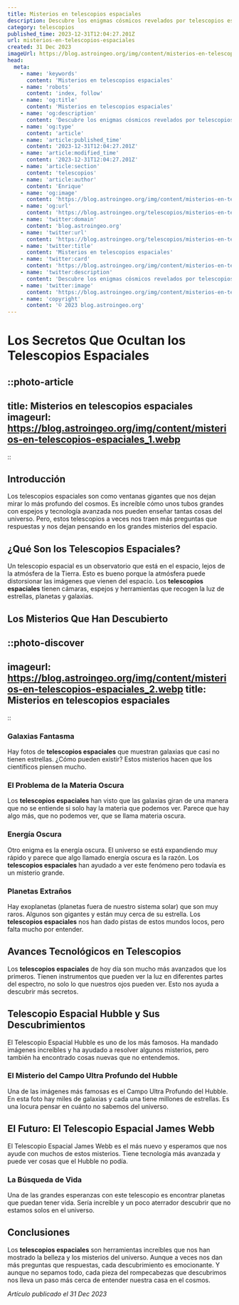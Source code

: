 ```yaml
---
title: Misterios en telescopios espaciales
description: Descubre los enigmas cósmicos revelados por telescopios espaciales y cómo cambian nuestra visión del universo. ¡Misterios al descubierto!
category: telescopios
published_time: 2023-12-31T12:04:27.201Z
url: misterios-en-telescopios-espaciales
created: 31 Dec 2023
imageUrl: https://blog.astroingeo.org/img/content/misterios-en-telescopios-espaciales_1.webp
head:
  meta:
    - name: 'keywords'
      content: 'Misterios en telescopios espaciales'
    - name: 'robots'
      content: 'index, follow'
    - name: 'og:title'
      content: 'Misterios en telescopios espaciales'
    - name: 'og:description'
      content: 'Descubre los enigmas cósmicos revelados por telescopios espaciales y cómo cambian nuestra visión del universo. ¡Misterios al descubierto!'
    - name: 'og:type'
      content: 'article'
    - name: 'article:published_time'
      content: '2023-12-31T12:04:27.201Z'
    - name: 'article:modified_time'
      content: '2023-12-31T12:04:27.201Z'
    - name: 'article:section'
      content: 'telescopios'
    - name: 'article:author'
      content: 'Enrique'
    - name: 'og:image'
      content: 'https://blog.astroingeo.org/img/content/misterios-en-telescopios-espaciales_1.webp'
    - name: 'og:url'
      content: 'https://blog.astroingeo.org/telescopios/misterios-en-telescopios-espaciales'
    - name: 'twitter:domain'
      content: 'blog.astroingeo.org'
    - name: 'twitter:url'
      content: 'https://blog.astroingeo.org/telescopios/misterios-en-telescopios-espaciales'
    - name: 'twitter:title'
      content: 'Misterios en telescopios espaciales'
    - name: 'twitter:card'
      content: 'https://blog.astroingeo.org/img/content/misterios-en-telescopios-espaciales_1.webp'
    - name: 'twitter:description'
      content: 'Descubre los enigmas cósmicos revelados por telescopios espaciales y cómo cambian nuestra visión del universo. ¡Misterios al descubierto!'
    - name: 'twitter:image'
      content: 'https://blog.astroingeo.org/img/content/misterios-en-telescopios-espaciales_1.webp'
    - name: 'copyright'
      content: '© 2023 blog.astroingeo.org'
---
```

# Los Secretos Que Ocultan los Telescopios Espaciales

::photo-article
---
title: Misterios en telescopios espaciales
imageurl: https://blog.astroingeo.org/img/content/misterios-en-telescopios-espaciales_1.webp
---
::

## Introducción
Los telescopios espaciales son como ventanas gigantes que nos dejan mirar lo más profundo del cosmos. Es increíble cómo unos tubos grandes con espejos y tecnología avanzada nos pueden enseñar tantas cosas del universo. Pero, estos telescopios a veces nos traen más preguntas que respuestas y nos dejan pensando en los grandes misterios del espacio.

## ¿Qué Son los Telescopios Espaciales?
Un telescopio espacial es un observatorio que está en el espacio, lejos de la atmósfera de la Tierra. Esto es bueno porque la atmósfera puede distorsionar las imágenes que vienen del espacio. Los **telescopios espaciales** tienen cámaras, espejos y herramientas que recogen la luz de estrellas, planetas y galaxias.

## Los Misterios Que Han Descubierto

::photo-discover
---
imageurl: https://blog.astroingeo.org/img/content/misterios-en-telescopios-espaciales_2.webp
title: Misterios en telescopios espaciales
---
::

### Galaxias Fantasma
Hay fotos de **telescopios espaciales** que muestran galaxias que casi no tienen estrellas. ¿Cómo pueden existir? Estos misterios hacen que los científicos piensen mucho.

### El Problema de la Materia Oscura
Los **telescopios espaciales** han visto que las galaxias giran de una manera que no se entiende si solo hay la materia que podemos ver. Parece que hay algo más, que no podemos ver, que se llama materia oscura.

### Energía Oscura
Otro enigma es la energía oscura. El universo se está expandiendo muy rápido y parece que algo llamado energía oscura es la razón. Los **telescopios espaciales** han ayudado a ver este fenómeno pero todavía es un misterio grande.

### Planetas Extraños
Hay exoplanetas (planetas fuera de nuestro sistema solar) que son muy raros. Algunos son gigantes y están muy cerca de su estrella. Los **telescopios espaciales** nos han dado pistas de estos mundos locos, pero falta mucho por entender.

## Avances Tecnológicos en Telescopios
Los **telescopios espaciales** de hoy día son mucho más avanzados que los primeros. Tienen instrumentos que pueden ver la luz en diferentes partes del espectro, no solo lo que nuestros ojos pueden ver. Esto nos ayuda a descubrir más secretos.

## Telescopio Espacial Hubble y Sus Descubrimientos
El Telescopio Espacial Hubble es uno de los más famosos. Ha mandado imágenes increíbles y ha ayudado a resolver algunos misterios, pero también ha encontrado cosas nuevas que no entendemos.

### El Misterio del Campo Ultra Profundo del Hubble
Una de las imágenes más famosas es el Campo Ultra Profundo del Hubble. En esta foto hay miles de galaxias y cada una tiene millones de estrellas. Es una locura pensar en cuánto no sabemos del universo.

## El Futuro: El Telescopio Espacial James Webb
El Telescopio Espacial James Webb es el más nuevo y esperamos que nos ayude con muchos de estos misterios. Tiene tecnología más avanzada y puede ver cosas que el Hubble no podía.

### La Búsqueda de Vida
Una de las grandes esperanzas con este telescopio es encontrar planetas que puedan tener vida. Sería increíble y un poco aterrador descubrir que no estamos solos en el universo.

## Conclusiones
Los **telescopios espaciales** son herramientas increíbles que nos han mostrado la belleza y los misterios del universo. Aunque a veces nos dan más preguntas que respuestas, cada descubrimiento es emocionante. Y aunque no sepamos todo, cada pieza del rompecabezas que descubrimos nos lleva un paso más cerca de entender nuestra casa en el cosmos.

_Artículo publicado el 31 Dec 2023_